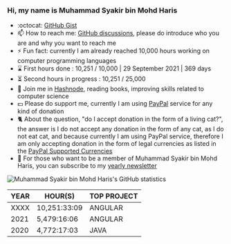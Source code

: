 ### Hi, my name is Muhammad Syakir bin Mohd Haris

- :octocat: [GitHub Gist](https://gist.github.com/syakirharis25)
- 📫 How to reach me: [GitHub discussions](https://github.com/syakirharis25/syakirharis25/discussions), please do introduce who you are and why you want to reach me
- ⚡ Fun fact: currently I am already reached 10,000 hours working on computer programming languages
- ⌛ First hours done : 10,251 / 10,000 | 29 September 2021 | 369 days
- ⏳ Second hours in progress : 10,251 / 25,000
- 📖 Join me in [Hashnode](https://syakirharis.hashnode.dev), reading books, improving skills related to computer science
- 💵 Please do support me, currently I am using [PayPal](https://www.paypal.com/paypalme/syakirharis) service for any kind of donation 
- 🐈 About the question, "do I accept donation in the form of a living cat?", the answer is I do not accept any donation in the form of any cat, as I do not eat cat, and because currently I am using PayPal service, therefore I am only accepting donation in the form of legal currencies as listed in the [PayPal Supported Currencies](https://developer.paypal.com/docs/reports/reference/paypal-supported-currencies/)
- 📰 For those who want to be a member of Muhammad Syakir bin Mohd Haris, you can subscribe to my [yearly newsletter](https://www.getrevue.co/profile/syakirharis25/members) 

![Muhammad Syakir bin Mohd Haris's GitHub statistics](https://github-readme-stats.vercel.app/api?username=syakirharis25&show_icons=true&theme=tokyonight)

| YEAR  | HOUR(S)      | TOP PROJECT |
|-------|--------------|-------------|
| XXXX  | 10,251:33:09 | ANGULAR     |
| 2021  | 5,479:16:06  | ANGULAR     |
| 2020  | 4,772:17:03  | JAVA        |

